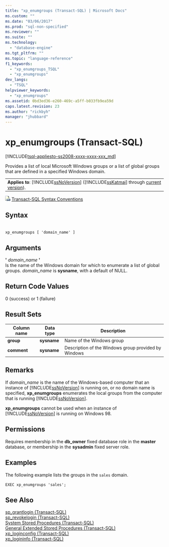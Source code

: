 ```yaml
---
title: "xp_enumgroups (Transact-SQL) | Microsoft Docs"
ms.custom: ""
ms.date: "03/06/2017"
ms.prod: "sql-non-specified"
ms.reviewer: ""
ms.suite: ""
ms.technology: 
  - "database-engine"
ms.tgt_pltfrm: ""
ms.topic: "language-reference"
f1_keywords: 
  - "xp_enumgroups_TSQL"
  - "xp_enumgroups"
dev_langs: 
  - "TSQL"
helpviewer_keywords: 
  - "xp_enumgroups"
ms.assetid: 0bd3ed36-e260-469c-a5ff-b033fb9ea59d
caps.latest.revision: 23
ms.author: "rickbyh"
manager: "jhubbard"
---
```

# xp_enumgroups (Transact-SQL)
[!INCLUDE[tsql-appliesto-ss2008-xxxx-xxxx-xxx_md](../../database-engine/configure/windows/includes/tsql-appliesto-ss2008-xxxx-xxxx-xxx-md.md)]

  Provides a list of local Microsoft Windows groups or a list of global groups that are defined in a specified Windows domain.  
  
||  
|-|  
|**Applies to**: [!INCLUDE[ssNoVersion](../../advanced-analytics/r-services/includes/ssnoversion-md.md)] ([!INCLUDE[ssKatmai](../../analysis-services/data-mining/includes/sskatmai-md.md)] through [current version](http://go.microsoft.com/fwlink/p/?LinkId=299658)).|  
  
 ![Topic link icon](../../database-engine/configure/windows/media/topic-link.gif "Topic link icon") [Transact-SQL Syntax Conventions](../Topic/Transact-SQL%20Syntax%20Conventions%20\(Transact-SQL\).md)  
  
## Syntax  
  
```  
  
xp_enumgroups [ 'domain_name' ]  
```  
  
## Arguments  
 **'** *domain_name* **'**  
 Is the name of the Windows domain for which to enumerate a list of global groups. *domain_name* is **sysname**, with a default of NULL.  
  
## Return Code Values  
 0 (success) or 1 (failure)  
  
## Result Sets  
  
|Column name|Data type|Description|  
|-----------------|---------------|-----------------|  
|**group**|**sysname**|Name of the Windows group|  
|**comment**|**sysname**|Description of the Windows group provided by Windows|  
  
## Remarks  
 If *domain_name* is the name of the Windows-based computer that an instance of [!INCLUDE[ssNoVersion](../../advanced-analytics/r-services/includes/ssnoversion-md.md)] is running on, or no domain name is specified, **xp_enumgroups** enumerates the local groups from the computer that is running [!INCLUDE[ssNoVersion](../../advanced-analytics/r-services/includes/ssnoversion-md.md)].  
  
 **xp_enumgroups** cannot be used when an instance of [!INCLUDE[ssNoVersion](../../advanced-analytics/r-services/includes/ssnoversion-md.md)] is running on Windows 98.  
  
## Permissions  
 Requires membership in the **db_owner** fixed database role in the **master** database, or membership in the **sysadmin** fixed server role.  
  
## Examples  
 The following example lists the groups in the `sales` domain.  
  
```  
EXEC xp_enumgroups 'sales';  
```  
  
## See Also  
 [sp_grantlogin &#40;Transact-SQL&#41;](../../relational-databases/system-stored-procedures/sp-grantlogin-transact-sql.md)   
 [sp_revokelogin &#40;Transact-SQL&#41;](../../relational-databases/system-stored-procedures/sp-revokelogin-transact-sql.md)   
 [System Stored Procedures &#40;Transact-SQL&#41;](../../relational-databases/system-stored-procedures/system-stored-procedures-transact-sql.md)   
 [General Extended Stored Procedures &#40;Transact-SQL&#41;](../../relational-databases/system-stored-procedures/general-extended-stored-procedures-transact-sql.md)   
 [xp_loginconfig &#40;Transact-SQL&#41;](../../relational-databases/system-stored-procedures/xp-loginconfig-transact-sql.md)   
 [xp_logininfo &#40;Transact-SQL&#41;](../../relational-databases/system-stored-procedures/xp-logininfo-transact-sql.md)  
  
  
